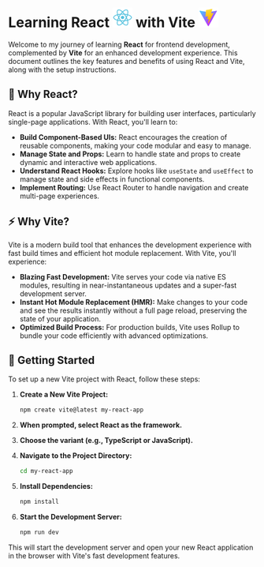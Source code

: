 # Learning React <img src="react-svgrepo-com.svg" alt="Vite Logo" width="40" height="40"/> with Vite <img src="vite-svgrepo-com.svg" alt="Vite Logo" width="40" height="40"/>


Welcome to my journey of learning **React** for frontend development, complemented by **Vite** for an enhanced development experience. This document outlines the key features and benefits of using React and Vite, along with the setup instructions.

## 🚀 **Why React?**

React is a popular JavaScript library for building user interfaces, particularly single-page applications. With React, you'll learn to:

- **Build Component-Based UIs:** React encourages the creation of reusable components, making your code modular and easy to manage.
- **Manage State and Props:** Learn to handle state and props to create dynamic and interactive web applications.
- **Understand React Hooks:** Explore hooks like `useState` and `useEffect` to manage state and side effects in functional components.
- **Implement Routing:** Use React Router to handle navigation and create multi-page experiences.

## ⚡ **Why Vite?**

Vite is a modern build tool that enhances the development experience with fast build times and efficient hot module replacement. With Vite, you'll experience:

- **Blazing Fast Development:** Vite serves your code via native ES modules, resulting in near-instantaneous updates and a super-fast development server.
- **Instant Hot Module Replacement (HMR):** Make changes to your code and see the results instantly without a full page reload, preserving the state of your application.
- **Optimized Build Process:** For production builds, Vite uses Rollup to bundle your code efficiently with advanced optimizations.

## 🚀 **Getting Started**

To set up a new Vite project with React, follow these steps:

1. **Create a New Vite Project:**

   ```bash
   npm create vite@latest my-react-app
   ```

2. **When prompted, select React as the framework.**

3. **Choose the variant (e.g., TypeScript or JavaScript).**

4. **Navigate to the Project Directory:**

   ```bash
   cd my-react-app
   ```

5. **Install Dependencies:**

   ```bash
   npm install
   ```

6. **Start the Development Server:**

   ```bash
   npm run dev
   ```

This will start the development server and open your new React application in the browser with Vite's fast development features.
